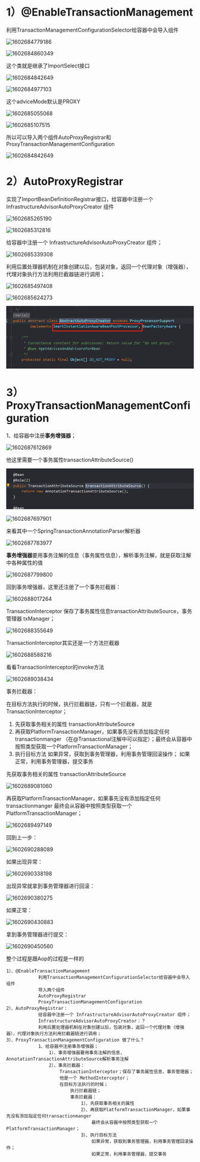 

# 1）@EnableTransactionManagement

利用TransactionManagementConfigurationSelector给容器中会导入组件

![1602684779186](http://img.pina.fun/20201014221300-687604.png)



![1602684860349](http://img.pina.fun/20201014221643-713143.png)



这个类就是继承了ImportSelect接口

![1602684842649](http://img.pina.fun/20201014221457-687682.png)

![1602684977103](http://img.pina.fun/20201014221651-80602.png)



这个adviceMode默认是PROXY

![1602685055068](http://img.pina.fun/20201014221736-11509.png)

![1602685107515](http://img.pina.fun/20201014221830-896637.png)



所以可以导入两个组件AutoProxyRegistrar和ProxyTransactionManagementConfiguration

![1602684842649](http://img.pina.fun/20201014221457-687682.png)



# 2）AutoProxyRegistrar





实现了ImportBeanDefinitionRegistrar接口，给容器中注册一个 InfrastructureAdvisorAutoProxyCreator 组件

![1602685265190](http://img.pina.fun/20201014222107-304564.png)

![1602685312816](http://img.pina.fun/20201014222154-397805.png)

给容器中注册一个 InfrastructureAdvisorAutoProxyCreator 组件；

![1602685339308](http://img.pina.fun/20201014222220-16469.png)

利用后置处理器机制在对象创建以后，包装对象，返回一个代理对象（增强器），代理对象执行方法利用拦截器链进行调用；



![1602685497408](http://img.pina.fun/20201014222456-517188.png)

![1602685624273](http://img.pina.fun/20201014222704-731665.png)

![1602685508065](assets/1602685508065.png)



# 3）ProxyTransactionManagementConfiguration 

1、给容器中注册**事务增强器**；

![1602687612869](http://img.pina.fun/20201014230013-555172.png)

他这里需要一个事务属性transactionAttributeSource() 

![1602687674804](assets/1602687674804.png)

![1602687697901](http://img.pina.fun/20201014230138-268583.png)



来看其中一个SpringTransactionAnnotationParser解析器

![1602687783977](http://img.pina.fun/20201016103854-390104.png)

**事务增强器**要用事务注解的信息（事务属性信息），解析事务注解，就是获取注解中各种属性的值

![1602687799800](http://img.pina.fun/20201016103900-415699.png)

回到事务增强器，这里还注册了一个事务拦截器：

![1602688017264](http://img.pina.fun/20201016103904-895222.png)



TransactionInterceptor   保存了事务属性信息transactionAttributeSource，事务管理器 txManager；

![1602688355649](http://img.pina.fun/20201014231250-981585.png)				

TransactionInterceptor其实还是一个方法拦截器

![1602688588216](http://img.pina.fun/20201016103909-981216.png)

看看TransactionInterceptor的invoke方法

![1602689038434](http://img.pina.fun/20201016103912-978241.png)

事务拦截器：

在目标方法执行的时候，执行拦截器链，只有一个拦截器，就是TransactionInterceptor；

1. 先获取事务相关的属性  transactionAttributeSource
2. 再获取PlatformTransactionManager，如果事先没有添加指定任何transactionmanger （在@Transactional注解中可以指定）；最终会从容器中按照类型获取一个PlatformTransactionManager； 
3. 执行目标方法 如果异常，获取到事务管理器，利用事务管理回滚操作； 如果正常，利用事务管理器，提交事务

先获取事务相关的属性  transactionAttributeSource

![1602689081060](http://img.pina.fun/20201014232442-298807.png)

再获取PlatformTransactionManager，如果事先没有添加指定任何transactionmanger 最终会从容器中按照类型获取一个PlatformTransactionManager； 

![1602689497149](http://img.pina.fun/20201014233138-592678.png)



回到上一步：

![1602690288089](http://img.pina.fun/20201014234449-941382.png)

如果出现异常：

![1602690338198](http://img.pina.fun/20201014234539-496260.png)

出现异常就拿到事务管理器进行回滚：

![1602690380275](http://img.pina.fun/20201014234621-967522.png)



如果正常：

![1602690430883](http://img.pina.fun/20201016103920-64554.png)



拿到事务管理器进行提交：

![1602690450560](http://img.pina.fun/20201014234731-434926.png)



整个过程是跟Aop的过程是一样的

```properties
1）、@EnableTransactionManagement
			利用TransactionManagementConfigurationSelector给容器中会导入组件
			导入两个组件
			AutoProxyRegistrar
			ProxyTransactionManagementConfiguration
2）、AutoProxyRegistrar：
			给容器中注册一个 InfrastructureAdvisorAutoProxyCreator 组件；
			InfrastructureAdvisorAutoProxyCreator：？
			利用后置处理器机制在对象创建以后，包装对象，返回一个代理对象（增强器），代理对象执行方法利用拦截器链进行调用；
3）、ProxyTransactionManagementConfiguration 做了什么？
			1、给容器中注册事务增强器；
				1）、事务增强器要用事务注解的信息，AnnotationTransactionAttributeSource解析事务注解
				2）、事务拦截器：
					TransactionInterceptor；保存了事务属性信息，事务管理器；
					他是一个 MethodInterceptor；
					在目标方法执行的时候；
						执行拦截器链；
						事务拦截器：
							1）、先获取事务相关的属性
							2）、再获取PlatformTransactionManager，如果事先没有添加指定任何transactionmanger
								最终会从容器中按照类型获取一个PlatformTransactionManager；
							3）、执行目标方法
								如果异常，获取到事务管理器，利用事务管理回滚操作；
								如果正常，利用事务管理器，提交事务
```
